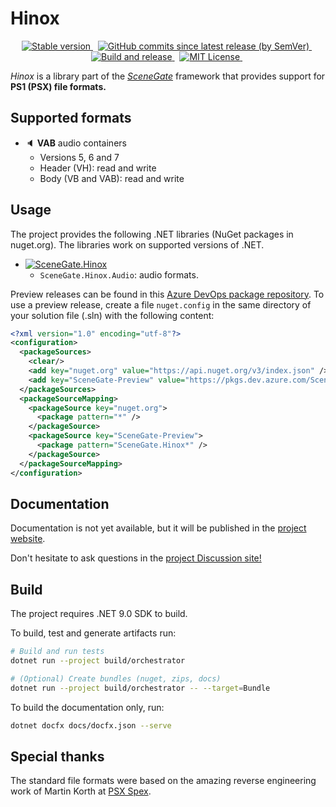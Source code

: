 # Hinox

<!-- markdownlint-disable MD033 -->
<p align="center">
  <a href="https://www.nuget.org/packages/SceneGate.Hinox">
    <img alt="Stable version" src="https://img.shields.io/nuget/v/SceneGate.Hinox?label=nuget.org&logo=nuget" />
  </a>
  &nbsp;
  <a href="https://dev.azure.com/SceneGate/SceneGate/_packaging?_a=feed&feed=SceneGate-Preview">
    <img alt="GitHub commits since latest release (by SemVer)" src="https://img.shields.io/github/commits-since/SceneGate/Hinox/latest?sort=semver" />
  </a>
  &nbsp;
  <a href="https://github.com/SceneGate/Hinox/actions/workflows/build-and-release.yml">
    <img alt="Build and release" src="https://github.com/SceneGate/Hinox/actions/workflows/build-and-release.yml/badge.svg" />
  </a>
  &nbsp;
  <a href="https://choosealicense.com/licenses/mit/">
    <img alt="MIT License" src="https://img.shields.io/badge/license-MIT-blue.svg?style=flat" />
  </a>
  &nbsp;
</p>

_Hinox_ is a library part of the [_SceneGate_](https://github.com/SceneGate)
framework that provides support for **PS1 (PSX) file formats.**

## Supported formats

- :speaker: **VAB** audio containers
  - Versions 5, 6 and 7
  - Header (VH): read and write
  - Body (VB and VAB): read and write

## Usage

The project provides the following .NET libraries (NuGet packages in nuget.org).
The libraries work on supported versions of .NET.

- [![SceneGate.Hinox](https://img.shields.io/nuget/v/SceneGate.Hinox?label=SceneGate.Hinox&logo=nuget)](https://www.nuget.org/packages/SceneGate.Hinox)
  - `SceneGate.Hinox.Audio`: audio formats.

Preview releases can be found in this
[Azure DevOps package repository](https://dev.azure.com/SceneGate/SceneGate/_packaging?_a=feed&feed=SceneGate-Preview).
To use a preview release, create a file `nuget.config` in the same directory of
your solution file (.sln) with the following content:

```xml
<?xml version="1.0" encoding="utf-8"?>
<configuration>
  <packageSources>
    <clear/>
    <add key="nuget.org" value="https://api.nuget.org/v3/index.json" />
    <add key="SceneGate-Preview" value="https://pkgs.dev.azure.com/SceneGate/SceneGate/_packaging/SceneGate-Preview/nuget/v3/index.json" />
  </packageSources>
  <packageSourceMapping>
    <packageSource key="nuget.org">
      <package pattern="*" />
    </packageSource>
    <packageSource key="SceneGate-Preview">
      <package pattern="SceneGate.Hinox*" />
    </packageSource>
  </packageSourceMapping>
</configuration>
```

## Documentation

Documentation is not yet available, but it will be published in the
[project website](https://scenegate.github.io/Hinox).

Don't hesitate to ask questions in the
[project Discussion site!](https://github.com/SceneGate/Hinox/discussions)

## Build

The project requires .NET 9.0 SDK to build.

To build, test and generate artifacts run:

```sh
# Build and run tests
dotnet run --project build/orchestrator

# (Optional) Create bundles (nuget, zips, docs)
dotnet run --project build/orchestrator -- --target=Bundle
```

To build the documentation only, run:

```sh
dotnet docfx docs/docfx.json --serve
```

## Special thanks

The standard file formats were based on the amazing reverse engineering work of
Martin Korth at [PSX Spex](http://problemkaputt.de/psx-spx.htm).
